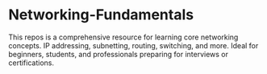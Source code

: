 # Networking-Fundamentals
This repos is a comprehensive resource for learning core networking concepts. IP addressing, subnetting, routing, switching, and more. Ideal for beginners, students, and professionals preparing for interviews or certifications.
